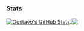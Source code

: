 ### Stats

<a href="https://github.com/gustavobarretto/gustavobarretto">
  <img align="center" src="https://github-readme-stats.vercel.app/api?username=gustavobarretto&show_icons=true&line_height=27&count_private=true&title_color=7A7ADB&icon_color=2234AE&text_color=D3D3D3&bg_color=0,000000,130F40" alt="Gustavo's GitHub Stats" />
</a>
<a href="https://github.com/gustavobarretto/gustavobarretto">
  <img align="center" src="https://github-readme-stats.vercel.app/api/top-langs/?username=gustavobarretto&hide=html,css,typescript,scss,tex&&title_color=7A7ADB&icon_color=2234AE&text_color=D3D3D3&bg_color=0,000000,130F40&langs_count=3" />
</a>
